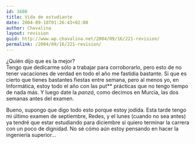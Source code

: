 ```yaml
---
id: 1608
title: Vida de estudiante
date: 2004-09-16T01:26:43+02:00
author: Chavalina
layout: revision
guid: http://www.wp.chavalina.net/2004/09/16/221-revision/
permalink: /2004/09/16/221-revision/
---
```

&iquest;Quién dijo que es la mejor?  
Tengo que dedicarme sólo a trabajar para corroborarlo, pero esto de no tener vacaciones de verdad en todo el a&ntilde;o me fastidia bastante. Si que es cierto que tienes bastantes fiestas entre semana, pero al menos yo, en Informática, estoy todo el a&ntilde;o con las put** prácticas que no tengo tiempo de nada más. Y luego date la _panzá_, como decimos en Murcia, las dos semanas antes del examen.

Bueno, supongo que digo todo esto porque estoy jodida. Esta tarde tengo mi &uacute;ltimo examen de septiembre, Redes, y el lunes (cuando no sea antes) ya tendré que estar estudiando para diciembre si quiero terminar la carrera con un poco de dignidad. No sé cómo a&uacute;n estoy pensando en hacer la ingeniería superior…